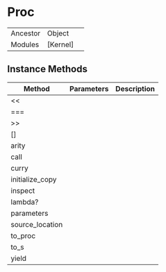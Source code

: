 # Proc
|  |  |  |
| --- | --- | --- |
| Ancestor | Object |
| Modules | [Kernel] |


## Instance Methods

| Method | Parameters | Description |
| --- | --- | --- |
| << |  |  |
| === |  |  |
| >> |  |  |
| [] |  |  |
| arity |  |  |
| call |  |  |
| curry |  |  |
| initialize_copy |  |  |
| inspect |  |  |
| lambda? |  |  |
| parameters |  |  |
| source_location |  |  |
| to_proc |  |  |
| to_s |  |  |
| yield |  |  |

